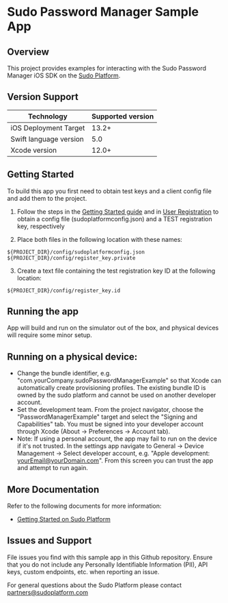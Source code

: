 # Sudo Password Manager Sample App

## Overview

This project provides examples for interacting with the Sudo Password Manager iOS SDK on the [Sudo Platform](https://sudoplatform.com/).

## Version Support

| Technology             | Supported version |
| ---------------------- | ----------------- |
| iOS Deployment Target  | 13.2+             |
| Swift language version | 5.0               |
| Xcode version          | 12.0+             |

## Getting Started

To build this app you first need to obtain test keys and a client config file and add them to the project.

1. Follow the steps in the [Getting Started guide](https://docs.sudoplatform.com/guides/getting-started) and in [User Registration](https://docs.sudoplatform.com/guides/users/registration) to obtain a config file (sudoplatformconfig.json) and a TEST registration key, respectively

2. Place both files in the following location with these names:

```
${PROJECT_DIR}/config/sudoplatformconfig.json
${PROJECT_DIR}/config/register_key.private
```

3. Create a text file containing the test registration key ID at the following location:

```
${PROJECT_DIR}/config/register_key.id
```

## Running the app

App will build and run on the simulator out of the box, and physical devices will require some minor setup.

## Running on a physical device:

* Change the bundle identifier, e.g. "com.yourCompany.sudoPasswordManagerExample" so that Xcode can automatically create provisioning profiles. The existing bundle ID is owned by the sudo platform and cannot be used on another developer account.
* Set the development team. From the project navigator, choose the "PasswordManagerExample" target and select the "Signing and Capabilities" tab. You must be signed into your developer account through Xcode (About -> Preferences -> Account tab).
* Note: If using a personal account, the app may fail to run on the device if it's not trusted. In the settings app navigate to General -> Device Management -> Select developer account, e.g. "Apple development: yourEmail@yourDomain.com". From this screen you can trust the app and attempt to run again.

## More Documentation

Refer to the following documents for more information:

- [Getting Started on Sudo Platform](https://docs.sudoplatform.com/guides/getting-started)

## Issues and Support

File issues you find with this sample app in this Github repository. Ensure that you do not include any Personally Identifiable Information (PII), API keys, custom endpoints, etc. when reporting an issue.

For general questions about the Sudo Platform please contact [partners@sudoplatform.com](mailto:partners@sudoplatform.com)
